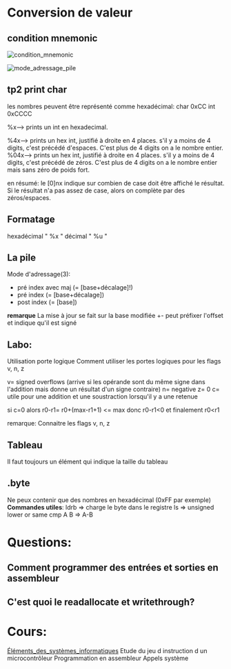Conversion de valeur
====================

## condition mnemonic
![condition_mnemonic](../images/condition_mnemonic.png)

![mode_adressage_pile](../images/mode_adressage_pile.png)

## tp2 print char

les nombres peuvent être représenté comme hexadécimal:
char	0xCC
int	0xCCCC

%x--> prints un int en hexadecimal.

%4x--> prints un hex int, justifié à droite en 4 places. s'il y a moins de 4 digits, c'est précédé d'espaces. C'est plus de 4 digits on a le nombre entier.
%04x--> prints un hex int, justifié à droite en 4 places. s'il y a moins de 4 digits, c'est précédé de zéros. C'est plus de 4 digits on a le nombre entier mais sans zéro de poids fort.

en résumé:
le [0]nx indique sur combien de case doit être affiché le résultat. Si le résultat n'a pas assez de case, alors on complète par des zéros/espaces.

## Formatage
hexadécimal " %x "
décimal " %u "


## La pile
Mode d'adressage(3):
* pré index avec maj (= [base+décalage]!)
* pré index (= [base+décalage])
* post index (= [base])

**remarque**
La mise à jour se fait sur la base modifiée
+- peut préfixer l'offset et indique qu'il est signé

## Labo:
Utilisation porte logique
Comment utiliser les portes logiques pour les flags v, n, z

v= signed overflows (arrive si les opérande sont du même signe dans l'addition mais donne un résultat d'un signe contraire)
n= negative
z= 0
c= utile pour une addition et une soustraction lorsqu'il y a une retenue

si c=0 alors r0-r1= r0+(max-r1+1) <= max donc r0-r1<0 et finalement r0<r1

remarque: Connaitre les flags v, n, z

## Tableau
Il faut toujours un élément qui indique la taille du tableau

## .byte
Ne peux contenir que des nombres en hexadécimal (0xFF par exemple)
**Commandes utiles**:
ldrb => charge le byte dans le registre
ls => unsigned lower or same
cmp A B => A-B


Questions:
==========

## Comment programmer des entrées et sorties en assembleur

## C'est quoi le readallocate et writethrough?


Cours:
======

[Éléments_des_systèmes_informatiques](Éléments_des_systèmes_informatiques)
Etude du jeu d instruction d un microcontrôleur
Programmation en assembleur
Appels système
